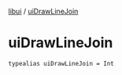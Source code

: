 [libui](index.md) / [uiDrawLineJoin](./ui-draw-line-join.md)

# uiDrawLineJoin

`typealias uiDrawLineJoin = Int`
